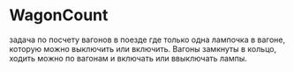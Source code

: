 # WagonCount
задача по посчету вагонов в поезде где только одна лампочка в вагоне, которую можно выключить или включить. 
Вагоны замкнуты в кольцо, ходить можно по вагонам и включать или ввыключать лампы.
